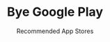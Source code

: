 ---
slug: google-play
title: Bye Google Play
subtitle: Recommended App Stores
aliases:
    - /ethical-alternatives-to-google-play/
---